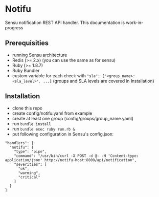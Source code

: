 Notifu
======
Sensu notification REST API handler. This documentation is work-in-progress

Prerequisities
---------------
  - running Sensu architecture
  - Redis (>= 2.x) (you can use the same as for sensu)
  - Ruby (>= 1.8.7)
  - Ruby Bundler
  - custom variable for each check with `"sla": ["<group_name>:<sla_level>", ...]` (groups and SLA levels are covered in Installation)

Installation
------------
  - clone this repo
  - create config/notifu.yaml from example
  - create at least one group (config/groups/group_name.yaml)
  - run `bundle install`
  - run `bundle exec ruby run.rb &`
  - put following configuration in Sensu's config.json:

```
"handlers": {
  "notifu": {
    "type": "pipe",
    "command": "/usr/bin/curl -X POST -d @- -H 'Content-type: application/json' http://notifu-host:8000/api/notification",
    "severities": [
      "ok",
      "warning",
      "critical"
    ]
  }
}
```
